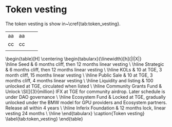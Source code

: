 # Token vesting

The token vesting is show in\~\cref{tab:token\_vesting}.&#x20;

|    |    |   |   |
| -- | -- | - | - |
| aa | aa |   |   |
| cc | cc |   |   |
|    |    |   |   |



\begin{table}\[H] \centering \begin{tabularx}{\linewidth}\[h]{|l|X|}\
\hline Seed & $6$ months cliff, then $12$ months linear vesting \ \hline Strategic & $6$ months cliff, then $12$ months linear vesting \ \hline KOLs & $10%$ at TGE, $3$ month cliff, $15$ months linear vesting \ \hline Public Sale & $10%$ at TGE, $3$ months cliff, $4$ months linear vesting \ \hline Liquidity and listing & $100%$ unlocked at TGE, circulated when listed \ \hline Community Grants Fund & Unlock \SI\[]{3}{million} IFX at TGE for community airdrop. Later schedule is under DAO governance \ \hline Ecosystem Fund & Locked at TGE, gradually unlocked under the BMW model for GPU providers and Ecosystem partners. Release all within $4$ years \ \hline Inferix Foundation & $12$ months lock, linear vesting $24$ months \ \hline \end{tabularx} \caption{Token vesting} \label{tab:token\_vesting} \end{table}
